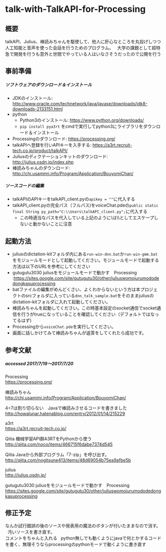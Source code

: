 # talk-with-TalkAPI-for-Processing

## 概要

talkAPI、Julius、棒読みちゃんを駆使して、他人に肝心なところを丸投げしつつ人工知能と音声を使った会話を行うためのプログラム。  
大学の課題として超特急で開発を行うも意外と世間でやっている人はいなさそうだったので公開を行う

## 事前準備

##### ソフトウェアのダウンロード＆インストール
- JDKのインストール:  http://www.oracle.com/technetwork/java/javase/downloads/jdk8-downloads-2133151.html
- python
  -   Python3のインストール:  https://www.python.org/downloads/
  -  `pip install pya3rt` をcmdで実行してpython3にライブラリをダウンロード＆インストール
- Processingのダウンロード:  https://processing.org/
- talkAPIへ登録を行いAPIキーを入手する:  https://a3rt.recruit-tech.co.jp/product/talkAPI/
- Juliusのディクテーションキットのダウンロード:  http://julius.osdn.jp/index.php
- 棒読みちゃんのダウンロード:  http://chi.usamimi.info/Program/Application/BouyomiChan/

##### ソースコードの編集
- talkAPIのAPIキーをtalkAPI_client.pyの`apikey = ""`に代入する
- talkAPI_client.pyの完全パス（フルパス)をvoiceChat.pdeの`public static final String py_path="C:\\Users\talkAPI_client.py";`に代入する  
  - この時適当なパスを代入している上記のように\は\\\としてエスケープしないと動かないことに注意 

## 起動方法
- juliusのdictation-kitフォルダ内にある`run-win-dnn.bat`か`run-win-gmm.bat`をモジュールモードとして起動してください。モジュールモードで起動する方法は以下のURLを参考にしてください
 - gutugutu3030 juliusをモジュールモードで動かす　Processing  :https://sites.google.com/site/gutugutu30/other/juliuswomojurumododedongkasuprocessing
 - batファイルの編集がめんどくさい、よくわからないという方は本プロジェクトのsrcフォルダに入っている`dnn_talk_sample.bat`をそのままjuliusのdictation-kitフォルダに入れて起動してください。
 - 棒読みちゃんを起動してください。この時基本設定のsocket通信でsocket通信を行うがtrueになっていることを確認してください（デフォルトではなってるはず)
 - Processingから`voiceChat.pde`を実行してください。
 - 画面に話しかけてみて棒読みちゃんが返答をしてくれたら成功です。 

## 参考文献  
#####  accessed 2017/7/19～2017/7/20


Processing  
https://processing.org/

棒読みちゃん  
http://chi.usamimi.info/Program/Application/BouyomiChan/

4÷7は割り切らない　Javaで棒読みさせるコードを書きました  
http://howalunar.hatenablog.com/entry/2012/01/14/215229

a3rt  
https://a3rt.recruit-tech.co.jp/

Qiita 機械学習API群A3RTをPythonから使う  
http://qiita.com/noco/items/466715f6dabe7374d545

Qiita Javaから外部プログラム「7-zip」を呼び出す。  
http://qiita.com/nogitsune413/items/48d69054b75ea9afbe5b

julius  
http://julius.osdn.jp/

gutugutu3030 juliusをモジュールモードで動かす　Processing  
https://sites.google.com/site/gutugutu30/other/juliuswomojurumododedongkasuprocessing

## 修正予定
なんか試行錯誤の後のソースや発表用の魔法のボタンが付いたままなので消す。  
汚いソースを書き直す。  
コメントをちゃんと入れる  
python無しでも動くようにjavaで何とかするコードを書く、無理そうならprocessingのpythonモードで動くように書き直す  
